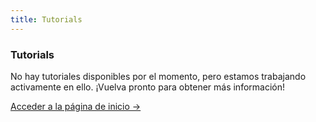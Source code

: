 ```yaml
---
title: Tutorials
---
```


<div class="card">
  <h3>Tutorials</h3>
  <p>No hay tutoriales disponibles por el momento, pero estamos trabajando activamente en ello. ¡Vuelva pronto para obtener más información!</p>
  <a href="../" class="card-link">Acceder a la página de inicio &rarr;</a>
</div>
